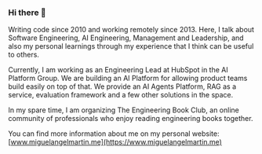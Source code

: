 ### Hi there 👋

Writing code since 2010 and working remotely since 2013. Here, I talk about Software Engineering, AI Engineering, Management and Leadership, and also my personal learnings through my experience that I think can be useful to others.

Currently, I am working as an Engineering Lead at HubSpot in the AI Platform Group. We are building an AI Platform for allowing product teams build easily on top of that. We provide an AI Agents Platform, RAG as a service, evaluation framework and a few other solutions in the space.

In my spare time, I am organizing The Engineering Book Club, an online community of professionals who enjoy reading engineering books together.


You can find more information about me on my personal website: [www.miguelangelmartin.me](https://www.miguelangelmartin.me)
